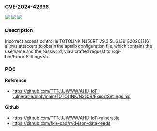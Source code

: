 ### [CVE-2024-42966](https://cve.mitre.org/cgi-bin/cvename.cgi?name=CVE-2024-42966)
![](https://img.shields.io/static/v1?label=Product&message=n%2Fa&color=blue)
![](https://img.shields.io/static/v1?label=Version&message=n%2Fa&color=blue)
![](https://img.shields.io/static/v1?label=Vulnerability&message=n%2Fa&color=brighgreen)

### Description

Incorrect access control in TOTOLINK N350RT V9.3.5u.6139_B20201216 allows attackers to obtain the apmib configuration file, which contains the username and the password, via a crafted request to /cgi-bin/ExportSettings.sh.

### POC

#### Reference
- https://github.com/TTTJJJWWW/AHU-IoT-vulnerable/blob/main/TOTOLINK/N350R/ExportSettings.md

#### Github
- https://github.com/TTTJJJWWW/AHU-IoT-vulnerable
- https://github.com/fkie-cad/nvd-json-data-feeds

